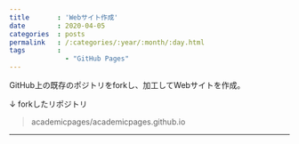 ```yaml
---
title       : 'Webサイト作成'
date        : 2020-04-05
categories  : posts
permalink   : /:categories/:year/:month/:day.html
tags        :
              - "GitHub Pages"
---
```

GitHub上の既存のポジトリをforkし、加工してWebサイトを作成。  

↓ forkしたリポジトリ  

> academicpages/academicpages.github.io


------